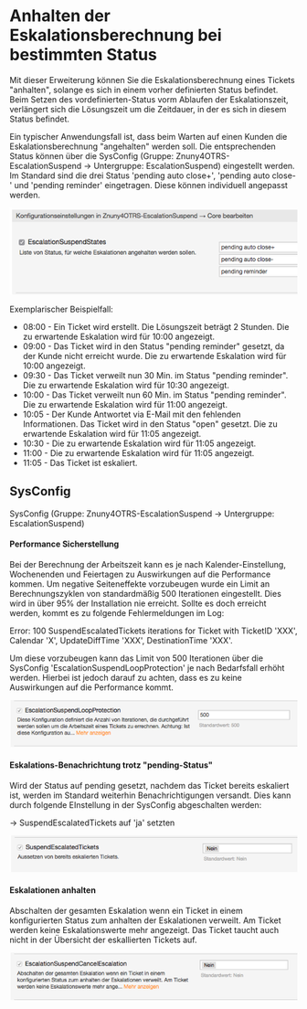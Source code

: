 # Anhalten der Eskalationsberechnung bei bestimmten Status

Mit dieser Erweiterung können Sie die Eskalationsberechnung eines Tickets "anhalten", solange es sich in einem vorher definierten Status befindet. Beim Setzen des vordefinierten-Status vorm Ablaufen der Eskalationszeit, verlängert sich die Lösungszeit um die Zeitdauer, in der es sich in diesem Status befindet.

Ein typischer Anwendungsfall ist, dass beim Warten auf einen Kunden die Eskalationsberechnung "angehalten" werden soll. Die entsprechenden Status können über die SysConfig (Gruppe: Znuny4OTRS-EscalationSuspend -> Untergruppe: EscalationSuspend) eingestellt werden. Im Standard sind die drei Status 'pending auto close+', 'pending auto close-' und 'pending reminder' eingetragen. Diese können individuell angepasst werden.

![SuspendEscalatedTickets](doc/de/images/EscalationSuspendStates.png)

Exemplarischer Beispielfall:

  * 08:00 - Ein Ticket wird erstellt. Die Lösungszeit beträgt 2 Stunden. Die zu erwartende Eskalation wird für 10:00 angezeigt.
  * 09:00 - Das Ticket wird in den Status "pending reminder" gesetzt, da der Kunde nicht erreicht wurde. Die zu erwartende Eskalation wird für 10:00 angezeigt.
  * 09:30 - Das Ticket verweilt nun 30 Min. im Status "pending reminder". Die zu erwartende Eskalation wird für 10:30 angezeigt.
  * 10:00 - Das Ticket verweilt nun 60 Min. im Status "pending reminder". Die zu erwartende Eskalation wird für 11:00 angezeigt.
  * 10:05 - Der Kunde Antwortet via E-Mail mit den fehlenden Informationen. Das Ticket wird in den Status "open" gesetzt. Die zu erwartende Eskalation wird für 11:05 angezeigt.
  * 10:30 - Die zu erwartende Eskalation wird für 11:05 angezeigt.
  * 11:00 - Die zu erwartende Eskalation wird für 11:05 angezeigt.
  * 11:05 - Das Ticket ist eskaliert.

## SysConfig

SysConfig (Gruppe: Znuny4OTRS-EscalationSuspend -> Untergruppe: EscalationSuspend)

#### Performance Sicherstellung

Bei der Berechnung der Arbeitszeit kann es je nach Kalender-Einstellung, Wochenenden und Feiertagen zu Auswirkungen auf die Performance kommen. Um negative Seiteneffekte vorzubeugen wurde ein Limit an Berechnungszyklen von standardmäßig 500 Iterationen eingestellt. Dies wird in über 95% der Installation nie erreicht. Sollte es doch erreicht werden, kommt es zu folgende Fehlermeldungen im Log:

Error: 100 SuspendEscalatedTickets iterations for Ticket with TicketID 'XXX', Calendar 'X', UpdateDiffTime 'XXX', DestinationTime 'XXX'.

Um diese vorzubeugen kann das Limit von 500 Iterationen über die SysConfig 'EscalationSuspendLoopProtection' je nach Bedarfsfall erhöht werden. Hierbei ist jedoch darauf zu achten, dass es zu keine Auswirkungen auf die Performance kommt.

![SuspendEscalatedTickets](doc/de/images/EscalationSuspendLoopProtection.png)


#### Eskalations-Benachrichtung trotz "pending-Status"

Wird der Status auf pending gesetzt, nachdem das Ticket bereits eskaliert ist, werden im Standard weiterhin Benachrichtigungen versandt. Dies kann durch folgende EInstellung in der SysConfig abgeschalten werden:

-> SuspendEscalatedTickets auf 'ja' setzten


![SuspendEscalatedTickets](doc/de/images/SuspendEscalatedTickets.png)


#### Eskalationen anhalten

Abschalten der gesamten Eskalation wenn ein Ticket in einem konfigurierten Status zum anhalten der Eskalationen verweilt. Am Ticket werden keine Eskalationswerte mehr angezeigt. Das Ticket taucht auch nicht in der Übersicht der eskallierten Tickets auf.

![SuspendEscalatedTickets](doc/de/images/EscalationSuspendCancelEscalation.png)

